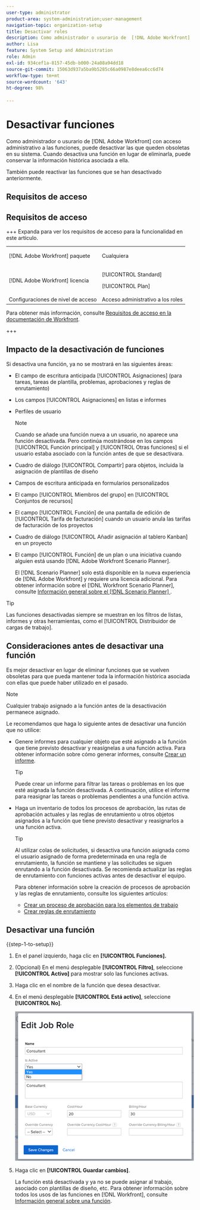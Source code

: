 ```yaml
---
user-type: administrator
product-area: system-administration;user-management
navigation-topic: organization-setup
title: Desactivar roles
description: Como administrador o usurario de  [!DNL Adobe Workfront]  con acceso administrativo a las funciones, puede desactivar las que queden obsoletas en su sistema. Cuando desactiva una función en lugar de eliminarla, puede conservar la información histórica asociada a ella.
author: Lisa
feature: System Setup and Administration
role: Admin
exl-id: 934cef1a-8157-45db-b000-24a08a94dd18
source-git-commit: 15063d937a5ba9b5285c66a0987e8deea6cc6d74
workflow-type: tm+mt
source-wordcount: '643'
ht-degree: 98%

---
```


# Desactivar funciones

Como administrador o usurario de [!DNL Adobe Workfront] con acceso administrativo a las funciones, puede desactivar las que queden obsoletas en su sistema. Cuando desactiva una función en lugar de eliminarla, puede conservar la información histórica asociada a ella.

También puede reactivar las funciones que se han desactivado anteriormente.

## Requisitos de acceso

## Requisitos de acceso

+++ Expanda para ver los requisitos de acceso para la funcionalidad en este artículo.

<table style="table-layout:auto"> 
 <col> 
 <col> 
 <tbody> 
  <tr> 
   <td>[!DNL Adobe Workfront] paquete</td> 
   <td><p>Cualquiera</p></td> 
  </tr> 
  <tr> 
   <td>[!DNL Adobe Workfront] licencia</td> 
   <td><p>[!UICONTROL Standard]</p>
       <p>[!UICONTROL Plan]</p></td>
  </tr> 
  <tr> 
   <td>Configuraciones de nivel de acceso</td> 
   <td>Acceso administrativo a los roles</td>
  </tr> 
 </tbody> 
</table>

Para obtener más información, consulte [Requisitos de acceso en la documentación de Workfront](/help/quicksilver/administration-and-setup/add-users/access-levels-and-object-permissions/access-level-requirements-in-documentation.md).

+++

## Impacto de la desactivación de funciones

Si desactiva una función, ya no se mostrará en las siguientes áreas:

* El campo de escritura anticipada [!UICONTROL Asignaciones] (para tareas, tareas de plantilla, problemas, aprobaciones y reglas de enrutamiento)
* Los campos [!UICONTROL Asignaciones] en listas e informes
* Perfiles de usuario

  >[!NOTE]
  >
  >Cuando se añade una función nueva a un usuario, no aparece una función desactivada. Pero continúa mostrándose en los campos [!UICONTROL Función principal] y [!UICONTROL Otras funciones] si el usuario estaba asociado con la función antes de que se desactivara.

* Cuadro de diálogo [!UICONTROL Compartir] para objetos, incluida la asignación de plantillas de diseño
* Campos de escritura anticipada en formularios personalizados
* El campo [!UICONTROL Miembros del grupo] en [!UICONTROL Conjuntos de recursos]
* El campo [!UICONTROL Función] de una pantalla de edición de [!UICONTROL Tarifa de facturación] cuando un usuario anula las tarifas de facturación de los proyectos
* Cuadro de diálogo [!UICONTROL Añadir asignación al tablero Kanban] en un proyecto
* El campo [!UICONTROL Función] de un plan o una iniciativa cuando alguien está usando [!DNL Adobe Workfront Scenario Planner].

  El [!DNL Scenario Planner] solo está disponible en la nueva experiencia de [!DNL Adobe Workfront] y requiere una licencia adicional. Para obtener información sobre el [!DNL Workfront Scenario Planner], consulte [Información general sobre el  [!DNL Scenario Planner] ](../../../scenario-planner/scenario-planner-overview.md).

>[!TIP]
>
>Las funciones desactivadas siempre se muestran en los filtros de listas, informes y otras herramientas, como el [!UICONTROL Distribuidor de cargas de trabajo].

## Consideraciones antes de desactivar una función

Es mejor desactivar en lugar de eliminar funciones que se vuelven obsoletas para que pueda mantener toda la información histórica asociada con ellas que puede haber utilizado en el pasado.

>[!NOTE]
>
>Cualquier trabajo asignado a la función antes de la desactivación permanece asignado.

Le recomendamos que haga lo siguiente antes de desactivar una función que no utilice:

* Genere informes para cualquier objeto que esté asignado a la función que tiene previsto desactivar y reasígnelas a una función activa. Para obtener información sobre cómo generar informes, consulte [Crear un informe](../../../reports-and-dashboards/reports/creating-and-managing-reports/create-report.md).

  >[!TIP]
  >
  >Puede crear un informe para filtrar las tareas o problemas en los que esté asignada la función desactivada. A continuación, utilice el informe para reasignar las tareas o problemas pendientes a una función activa.

* Haga un inventario de todos los procesos de aprobación, las rutas de aprobación actuales y las reglas de enrutamiento u otros objetos asignados a la función que tiene previsto desactivar y reasignarlos a una función activa.

  >[!TIP]
  >
  >Al utilizar colas de solicitudes, si desactiva una función asignada como el usuario asignado de forma predeterminada en una regla de enrutamiento, la función se mantiene y las solicitudes se siguen enrutando a la función desactivada. Se recomienda actualizar las reglas de enrutamiento con funciones activas antes de desactivar el equipo.

  Para obtener información sobre la creación de procesos de aprobación y las reglas de enrutamiento, consulte los siguientes artículos:

   * [Crear un proceso de aprobación para los elementos de trabajo](../../../administration-and-setup/customize-workfront/configure-approval-milestone-processes/create-approval-processes.md)
   * [Crear reglas de enrutamiento](../../../manage-work/requests/create-and-manage-request-queues/create-routing-rules.md)

## Desactivar una función

{{step-1-to-setup}}

1. En el panel izquierdo, haga clic en **[!UICONTROL Funciones].**
1. (Opcional) En el menú desplegable **[!UICONTROL Filtro]**, seleccione **[!UICONTROL Activo]** para mostrar solo las funciones activas.
1. Haga clic en el nombre de la función que desea desactivar.
1. En el menú desplegable **[!UICONTROL Está activo]**, seleccione **[!UICONTROL No]**.

   ![Desactivar rol](assets/deactivate-job-role-edit-role-box-nwe.png)

1. Haga clic en **[!UICONTROL Guardar cambios]**.

   La función está desactivada y ya no se puede asignar al trabajo, asociado con plantillas de diseño, etc. Para obtener información sobre todos los usos de las funciones en [!DNL Workfront], consulte [Información general sobre una función](../../../administration-and-setup/set-up-workfront/organizational-setup/job-role-overview.md).
